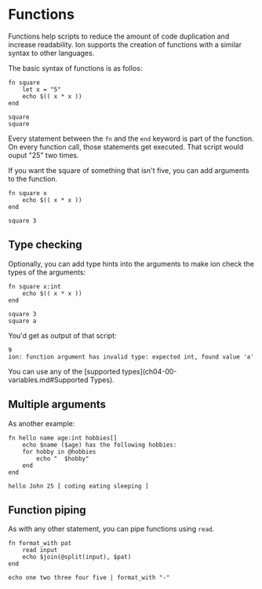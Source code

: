 # Functions

Functions help scripts to reduce the amount of code duplication and increase readability. Ion supports the creation of functions with a similar syntax to other languages.

The basic syntax of functions is as follos:

```ion
fn square
    let x = "5"
    echo $(( x * x ))
end

square
square
```

Every statement between the `fn` and the `end` keyword is part of the function. On every function call, those statements get executed.  That script would ouput "25" two times.

If you want the square of something that isn't five, you can add arguments to the function.

```ion
fn square x
    echo $(( x * x ))
end

square 3
```

## Type checking

Optionally, you can add type hints into the arguments to make ion check the types of the arguments:

```ion
fn square x:int
    echo $(( x * x ))
end

square 3
square a
```

You'd get as output of that script:

```
9
ion: function argument has invalid type: expected int, found value 'a'
```

You can use any of the [supported types](ch04-00-variables.md#Supported Types).

## Multiple arguments

As another example:

```
fn hello name age:int hobbies[]
    echo $name ($age) has the following hobbies:
    for hobby in @hobbies
        echo "  $hobby"
    end
end

hello John 25 [ coding eating sleeping ]
```

## Function piping


As with any other statement, you can pipe functions using `read`.

```ion
fn format_with pat
    read input
    echo $join(@split(input), $pat)
end

echo one two three four five | format_with "-"
```
